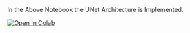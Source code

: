 In the Above Notebook the UNet Architecture is Implemented.

[![Open In Colab](https://colab.research.google.com/assets/colab-badge.svg)](https://colab.research.google.com/drive/1Oc6m5Y0nh6baBDk6UaX2SnWZzSHx6qXF?usp=sharing)
